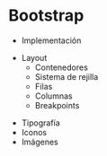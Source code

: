 # Bootstrap
- Implementación
* Layout
  - Contenedores
  - Sistema de rejilla
  - Filas
  - Columnas
  - Breakpoints
- Tipografía
- Iconos
- Imágenes
